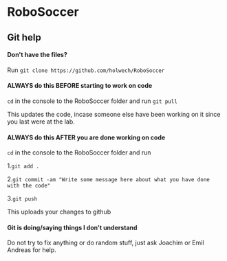 # RoboSoccer
## Git help
#### Don't have the files?
Run `git clone https://github.com/holwech/RoboSoccer`

#### ALWAYS do this BEFORE starting to work on code
`cd` in the console to the RoboSoccer folder and run `git pull`

This updates the code, incase someone else have been working on it since you last were at the lab.

#### ALWAYS do this AFTER you are done working on code
`cd` in the console to the RoboSoccer folder and run

1.`git add .`

2.`git commit -am "Write some message here about what you have done with the code"`

3.`git push`

This uploads your changes to github

#### Git is doing/saying things I don't understand
Do not try to fix anything or do random stuff, just ask Joachim or Emil Andreas for help.
